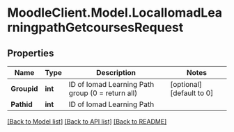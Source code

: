 # MoodleClient.Model.LocalIomadLearningpathGetcoursesRequest

## Properties

Name | Type | Description | Notes
------------ | ------------- | ------------- | -------------
**Groupid** | **int** | ID of Iomad Learning Path group (0 &#x3D; return all) | [optional] [default to 0]
**Pathid** | **int** | ID of Iomad Learning Path | 

[[Back to Model list]](../README.md#documentation-for-models) [[Back to API list]](../README.md#documentation-for-api-endpoints) [[Back to README]](../README.md)

